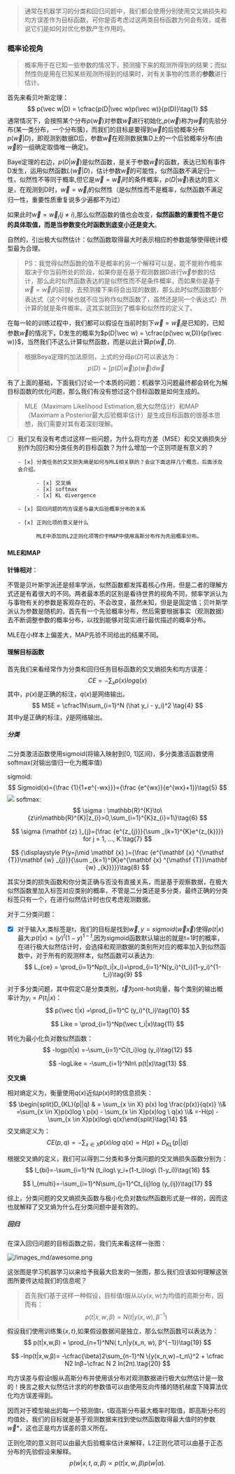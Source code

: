 > 通常在机器学习的分类和回归问题中，我们都会使用分别使用交叉熵损失和均方误差作为目标函数，可你是否考虑过这两类目标函数为何会有效，或者说它们是如何对优化参数产生作用的。

### 概率论视角

> 概率用于在已知一些参数的情况下，预测接下来的观测所得到的结果；而似然性则是用在已知某些观测所得到的结果时，对有关事物的性质的**参数**进行估计。

首先来看贝叶斯定理：
$$
p(\vec w|D) = \cfrac{p(D|\vec w)p(\vec w)}{p(D)}\tag{1}
$$
通常情况下，会按照某个分布$p(\vec w)$对参数$\vec w$进行初始化,$p(\vec w)$称为$\vec w$的先验分布(某一类分布，一个分布簇)，而我们的目标是要得到$\vec w$的后验概率分布$p(\vec w|D)$，即观测到数据D后，参数$\vec w$在观测数据集D上的一个后验概率分布(由$\vec w$的一组确定取值唯一确定)。



Baye定理的右边，$p(D|\vec w)$是似然函数，是关于参数$\vec w$的函数，表达已知有事件D发生，运用似然函数$L(\vec w|D)$，估计参数$\vec w$的可能性，似然函数不满足归一性，似然性不等同于概率,但它是$\vec w = \vec w_i$时的条件概率，$p(D|\vec w)$表达的意义是，在观测到D时，$\vec w = \vec w_i$的似然性（是似然性而不是概率，似然函数不满足归一性，重要性质重复说多少遍都不为过）



如果此时$\vec w = \vec w_j(j\ne i)$,那么似然函数的值也会改变，**似然函数的重要性不是它的具体取值，而是当参数变化时函数到底变小还是变大**。



自然的，引出极大似然估计：似然函数取得最大时表示相应的参数能够使得统计模型最为合理。



> PS：我觉得似然函数的值不是概率的另一个解释可以是，能不能称作概率取决于你当前所处的阶段，如果你是在基于观测数据D进行$\vec w$参数的估计，那么此时似然函数表达的是似然性而不是条件概率，而如果你是基于$\vec w = \vec w_i$的前提，去预测接下来将会出现的数据，那么此时似然函数那个表达式（这个时候也就不应当称作似然函数了，虽然还是同一个表达式）所计算的就是条件概率。这其实就回到了概率和似然性的定义了。



在每一轮的训练过程中，我们都可以假设在当前时刻下$\vec w = \vec w_i$是已知的，已知参数$\vec w$的情况下，D发生的概率为$p(D|\vec w) = \cfrac{p(\vec w,D)}{p(\vec w)}$，当然我们不这么计算似然函数，而是以此计算$p(\vec w,D)$.



> 根据Beya定理的加法原则，上式的分母$p(D)$可以表达为：
> $$
> p(D)=\int p(D|\vec w)p(\vec w)d\vec w \tag{2}
> $$
>

有了上面的基础，下面我们讨论一个本质的问题：机器学习问题最终都会转化为解目标函数的优化问题，那么我们有没有想过这个目标函数是如何生成的。

> MLE（Maximam Likelihood Estimation,极大似然估计）和MAP（Maximam a Posterior最大后验概率估计）是生成目标函数的很基本思想，我们需要对其有着深刻理解。

- [ ] 我们又有没有考虑过这样一些问题，为什么将均方差（MSE）和交叉熵损失分别作为回归和分类任务的目标函数？为什么增加一个正则项是有意义的？

      - [x] 分类任务的交叉损失熵是如何与MLE相关联的？会议下面这样几个概念，后面涉及会介绍。

            - [x] 交叉熵
            - [x] softmax
            - [x] KL divergence

      - [x] 回归问题的均方误差与最大后验概率分布的关系

      - [x] 正则化项的意义是什么

            MLE中添加的L2正则化项等价于MAP中使用高斯分布作为先验概率分布。

#### MLE和MAP

**针锋相对**：

不管是贝叶斯学派还是频率学派，似然函数都发挥着核心作用，但是二者的理解方式还是有着很大的不同。两者最本质的区别是看待世界的视角不同，频率学派认为与事物有关的参数是客观存在的，不会改变，虽然未知，但是是固定值；贝叶斯学派认为参数是随机的，首先有一个先验概率分布，然后需要根据事实（观测数据）去不断调整参数的概率分布，以找到能够对现实进行最优描述的概率分布。

MLE在小样本上偏差大，MAP先验不同给出的结果不同。

#### 理解目标函数

首先我们来看经常作为分类和回归任务目标函数的交叉熵损失和均方误差：
$$
CE = -\sum_x p(x)logq(x) \tag{3}
$$
其中，$p(x)$是正确的标注，$q(x)$是网络输出。
$$
MSE = \cfrac1N\sum_{i=1}^N (\hat y_i - y_i)^2 \tag{4}
$$
其中y是正确的标注，$\hat y$是网络输出。



##### 分类

二分类激活函数使用sigmoid(将输入映射到[0, 1]区间)，多分类激活函数使用softmax(对输出值归一化为概率值)

sigmoid:
$$
Sigmoid(x)={\frac {1}{1+e^{-wx}}}={\frac {e^{wx}}{e^{wx}+1}}\tag{5}
$$
![](/media/files/images/sigmoid.png)
softmax:
$$
\sigma : \mathbb{R}^{K}\to\{z\in\mathbb{R}^{K}|z_{i}>0,\sum_{i=1}^{K}z_{i}=1\}\tag{6}
$$

$$
\sigma (\mathbf {z} )_{j}={\frac {e^{z_{j}}}{\sum _{k=1}^{K}e^{z_{k}}}}  for j = 1, …, K.\tag{7}
$$

$$
{\displaystyle P(y=j\mid \mathbf {x} )={\frac {e^{\mathbf {x} ^{\mathsf {T}}\mathbf {w} _{j}}}{\sum _{k=1}^{K}e^{\mathbf {x} ^{\mathsf {T}}\mathbf {w} _{k}}}}}\tag{8}
$$

其实分类的损失函数和你分类正确与否没有直接关系，而是基于观察数据，在极大似然函数里加入标签对应类别的概率，不管是二分类还是多分类，最终正确的分类标签只有一个，在进行似然估计时也仅考虑观测数据。

对于二分类问题：

- [x] 对于输入x,类标签是t，我们的目标是找到$\vec w,y=sigmoid(\vec w \vec x)$使得$p(t|x)$最大:$p(t|x) = (y)^t(1-y)^{1-t}$,因为sigmoid函数默认输出的就是t=1时的概率，在进行极大似然估计时，会选择和观测数据的类别所对应的概率加入到似然函数中，对于所有的观测样本，似然函数可以表达为:
  $$
  L_{ce} = \prod_{i=1}^Np(t_i|x_i)=\prod_{i=1}^N(y_i)^{t_i}(1-y_i)^{1-t_i}\tag{9}
  $$




对于多分类问题，其中假定C是分类类别，$\vec t$为ont-hot向量，每个类别的输出概率计为$y_i=P(t_i|x)$：
$$
p(\vec t|x) =\prod_{i=1}^C (y_i)^{t_i}\tag{10}
$$

$$
Like = \prod_{i=1}^Np(\vec t_i|x)\tag{11}
$$

转化为最小化负对数似然函数：
$$
-logp(t|x) =-\sum_{i=1}^C{t_i}log (y_i)\tag{12}
$$

$$
-logLike = -\sum_{i=1}^Nln\ p(t|x)\tag{13}
$$



**交叉熵**

相对熵定义为，衡量使用$q(x)$近似$p(x)$时的信息损失：
$$
\begin{split}D_{KL}(p||q) & = \sum_{x \in X} p(x) log \frac{p(x)}{q(x)} \\& =\sum_{x \in X}p(x)log \ p(x) - \sum_{x \in X}p(x)log \ q(x) \\& =-H(p) - \sum_{x \in X}p(x)log\ q(x)\end{split}\tag{14}
$$
交叉熵定义为：
$$
CE(p, q) = -\sum_{x \in X}p(x)log\ q(x) = H(p) + D_{KL}(p||q)\tag{15}
$$


根据交叉熵的定义，我们可以得到二分类和多分类问题的交叉熵损失函数分别为：
$$
l_{bi}=-\sum_{i=1}^N (t_ilog\ y_i+(1-t_i)log\ (1-y_i))\tag{16}
$$

$$
l_{multi}=-\sum_{i=1}^N\sum_{j=1}^Ct_{ij}log (y_{ij})\tag{17}
$$

综上，分类问题的交叉熵损失函数与极小化负对数似然函数形式是一样的，因而这也就解释了交叉熵为什么在分类问题中是有效的。

<!--即便我们知道了这二者形式一样，也可以根据MLE去理解交叉熵损失函数的意义，但是为什么依据交叉熵定义写出的损失函数会和MLE的形式一样呢，交叉熵本身的定义里和极大似然函数是否有什么关系呢？-->



##### 回归

在深入回归问题的目标函数之前，我们先来看这样一张图：

![/images_md/awesome.png](/media/files/images/awesome.png)

这张图是学习机器学习以来给予我最大启发的一张图，那么我们应该如何理解这张图所要传达给我们的信息呢？

> 首先我们基于这样一种假设，目标值t服从以$y(x,w)$为均值的高斯分布，因而有：
> $$
> p(t|x,w,\beta)=N(t|y(x,w),\beta^{-1})\tag{18}
> $$
>

假设我们使用训练集$\{x,t\}$,如果假设数据间是独立，那么似然函数可以表达为：
$$
p(t|x,w,β) = \prod_{n=1}^NN( t_n|y(x_n, w), β^{−1})\tag{19}
$$

$$
-lnp(t|x,w,β)= -\cfrac{\beta}2\sum_{n-1}^N \{y(x_n,w)−t_n\}^2 + \cfrac N2 lnβ−\cfrac N 2 ln(2π).\tag{20}
$$

均方误差与假设t服从高斯分布并使用该分布对观测数据进行极大似然估计是一致的！换言之极大似然估计求的的参数值可以由使用反向传播的随机梯度下降算法优化均方误差得到。

因而对于模型输出的每一个预测值t，t取高斯分布最大概率时取值，即高斯分布的均值处，我们的目标就是基于观测数据来找到使似然函数取得最大值时的参数$\vec w*$，这也正是均方误差的意义所在。

<!--那么均方误差的提出是不是独立的呢？是先有的均方误差后来才碰巧发现了其所包含的假设和意义吗？-->

正则化项的意义则可以由最大后验概率估计来解释，L2正则化项可以由基于正态分布的先验假设来解释。
$$
p(w|x, t, α, β) \varpropto p(t|x, w, β)p(w|α).\tag{21}
$$

